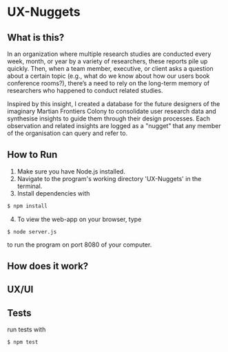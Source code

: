 # UX-Nuggets
 
## What is this?
In an organization where multiple research studies are conducted every week, month, or year by a variety of researchers, these reports pile up quickly. Then, when a team member, executive, or client asks a question about a certain topic (e.g., what do we know about how our users book conference rooms?), there’s a need to rely on the long-term memory of researchers who happened to conduct related studies. 

Inspired by this insight, I created a database for the future designers of the imaginary Martian Frontiers Colony to consolidate user research data and synthesise insights to guide them through their design processes. Each observation and related insights are logged as a "nugget" that any member of the organisation can query and refer to.

## How to Run
1. Make sure you have Node.js installed.
2. Navigate to the program's working directory 'UX-Nuggets' in the terminal.
3. Install dependencies with 
```bash
$ npm install
```
4. To view the web-app on your browser, type 
```console
$ node server.js
``` 
to run the program on port 8080 of your computer.

## How does it work?

## UX/UI

## Tests
run tests with 
```shell
$ npm test
```